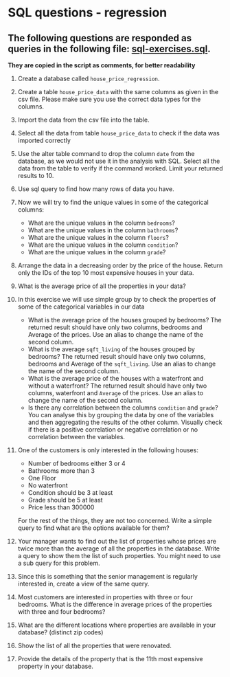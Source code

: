 # SQL questions - regression

## The following questions are responded as queries in the following file:  [sql-exercises.sql](https://github.com/Alex-Skp/Case-Study-Regression/blob/main/sql/sql-exercises.sql).

**They are copied in the script as comments, for better readability** 

1. Create a database called `house_price_regression`.
2. Create a table `house_price_data` with the same columns as given in the csv file. Please make sure you use the correct data types for the columns.
3. Import the data from the csv file into the table. 
4.  Select all the data from table `house_price_data` to check if the data was imported correctly
5.  Use the alter table command to drop the column `date` from the database, as we would not use it in the analysis with SQL. Select all the data from the table to verify if the command worked. Limit your returned results to 10.
6.  Use sql query to find how many rows of data you have.
7.  Now we will try to find the unique values in some of the categorical columns:

    - What are the unique values in the column `bedrooms`?
    - What are the unique values in the column `bathrooms`?
    - What are the unique values in the column `floors`?
    - What are the unique values in the column `condition`?
    - What are the unique values in the column `grade`?

8.  Arrange the data in a decreasing order by the price of the house. Return only the IDs of the top 10 most expensive houses in your data.
9.  What is the average price of all the properties in your data?
10. In this exercise we will use simple group by to check the properties of some of the categorical variables in our data

    - What is the average price of the houses grouped by bedrooms? The returned result should have only two columns, bedrooms and Average of the prices. Use an alias to change the name of the second column.
    - What is the average `sqft_living` of the houses grouped by bedrooms? The returned result should have only two columns, bedrooms and Average of the `sqft_living`. Use an alias to change the name of the second column.
    - What is the average price of the houses with a waterfront and without a waterfront? The returned result should have only two columns, waterfront and `Average` of the prices. Use an alias to change the name of the second column.
    - Is there any correlation between the columns `condition` and `grade`? You can analyse this by grouping the data by one of the variables and then aggregating the results of the other column. Visually check if there is a positive correlation or negative correlation or no correlation between the variables.

11. One of the customers is only interested in the following houses:

    - Number of bedrooms either 3 or 4
    - Bathrooms more than 3
    - One Floor
    - No waterfront
    - Condition should be 3 at least
    - Grade should be 5 at least
    - Price less than 300000

    For the rest of the things, they are not too concerned. Write a simple query to find what are the options available for them?

12. Your manager wants to find out the list of properties whose prices are twice more than the average of all the properties in the database. Write a query to show them the list of such properties. You might need to use a sub query for this problem.
13. Since this is something that the senior management is regularly interested in, create a view of the same query.
14. Most customers are interested in properties with three or four bedrooms. What is the difference in average prices of the properties with three and four bedrooms?
15. What are the different locations where properties are available in your database? (distinct zip codes)
16. Show the list of all the properties that were renovated.
17. Provide the details of the property that is the 11th most expensive property in your database.
